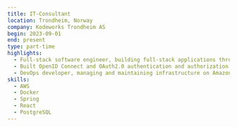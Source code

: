 ```yaml
---
title: IT-Consultant
location: Trondheim, Norway
company: Kodeworks Trondheim AS
begin: 2023-09-01
end: present
type: part-time
highlights:
  - Full-stack software engineer, building full-stack applications through KodeWorks AS.
  - Built OpenID Connect and OAuth2.0 authentication and authorization systems.
  - DevOps developer, managing and maintaining infrastructure on Amazon Web Services.
skills:
  - AWS
  - Docker
  - Spring
  - React
  - PostgreSQL
---
```

